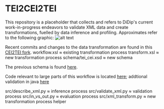 # TEI2CEI2TEI
This repository is a placeholder that collects and refers to DiDip's current work-in-progress endeavors to validate XML data and create transformations, fuelled by data inference and profiling. Approximates refer to the following graphic:
![alt text](https://raw.githubusercontent.com/Didip-eu/TEI2CEI2TEI/main/workflow.svg)

Recent commits and changes to the data transformation are found in this [CEI2TEI fork](https://github.com/flamminger/CEI2TEI/tree/develop).
workflow.xsl ≈ existing transformation process
transform.xsl ≈ new transformation process
schema/tei_cei.xsd ≈ new schema

The previous schema is found [here](https://github.com/icaruseu/mom-ca/tree/888a9a1e92fc62fbd02efc2feceab23b7d885dc9/my/XRX/src/mom/app/cei/xsd).

Code relevant to large parts of this workflow is located [here](https://github.com/flamminger/2tei-validation); addtional validation in java [here](https://github.com/flamminger/2tei-rncValidation)

src/describe_xml.py ≈ inference process
src/validate_xml.py ≈ validation process
src/in_vs_out.py  ≈ evaluation process
src/xml_transform.py ≈ new transformation process helper
